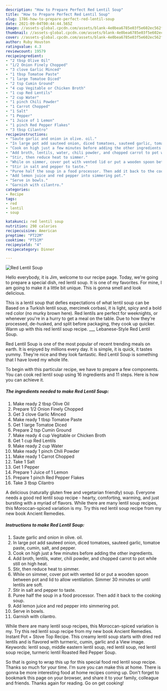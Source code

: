 ```yaml
---
description: "How to Prepare Perfect Red Lentil Soup"
title: "How to Prepare Perfect Red Lentil Soup"
slug: 1786-how-to-prepare-perfect-red-lentil-soup
date: 2021-09-04T00:44:44.565Z
image: //assets-global.cpcdn.com/assets/blank-4e0bea6785e03f5e602ec562f230caae08da540cada707380b4fe1bbebba43da.png
thumbnail: //assets-global.cpcdn.com/assets/blank-4e0bea6785e03f5e602ec562f230caae08da540cada707380b4fe1bbebba43da.png
cover: //assets-global.cpcdn.com/assets/blank-4e0bea6785e03f5e602ec562f230caae08da540cada707380b4fe1bbebba43da.png
author: Ruby Houston
ratingvalue: 4.3
reviewcount: 19579
recipeingredient:
- "2 tbsp Olive Oil"
- "1/2 Onion Finely Chopped"
- "3 clove Garlic Minced"
- "1 tbsp Tomatoe Paste"
- "1 large Tomatoe Diced"
- "2 tsp Cumin Ground"
- "4 cup Vegitable or Chicken Broth"
- "1 cup Red Lentils"
- "2 cup Water"
- "1 pinch Chili Powder"
- "1 Carrot Chopped"
- "1 Salt"
- "1 Pepper"
- "1 Juice of 1 Lemon"
- "1 pinch Red Pepper Flakes"
- "3 tbsp Cilantro"
recipeinstructions:
- "Saute garlic and onion in olive. oil."
- "In large pot add sauteed onion, diced tomatoes, sauteed garlic, tomatoe paste, cumin, salt, and pepper."
- "Cook on high just a few minutes before adding the other ingredients."
- "Add broth, lentils, water, chili powder, and chopped carrot to pot while still on high heat."
- "Stir, then reduce heat to simmer."
- "While on simmer, cover pot with vented lid or put a wooden spoon between pot and lid to allow ventilation. Simmer 30 minutes or until lentils are soft."
- "Stir in salt and pepper to taste."
- "Puree half the soup in a food processor. Then add it back to the cooking soup."
- "Add lemon juice and red pepper into simmering pot."
- "Serve in bowls."
- "Garnish with cilantro."
categories:
- Recipe
tags:
- red
- lentil
- soup

katakunci: red lentil soup 
nutrition: 298 calories
recipecuisine: American
preptime: "PT22M"
cooktime: "PT51M"
recipeyield: "4"
recipecategory: Dinner

---
```



![Red Lentil Soup](//assets-global.cpcdn.com/assets/blank-4e0bea6785e03f5e602ec562f230caae08da540cada707380b4fe1bbebba43da.png)

Hello everybody, it is Jim, welcome to our recipe page. Today, we're going to prepare a special dish, red lentil soup. It is one of my favorites. For mine, I am going to make it a little bit unique. This is gonna smell and look delicious.

This is a lentil soup that defies expectations of what lentil soup can be Based on a Turkish lentil soup, mercimek corbasi, it is light, spicy and a bold red color (no murky brown here). Red lentils are perfect for weeknights, or whenever you&#39;re in a hurry to get a meal on the table. Due to how they&#39;re processed, de-husked, and split before packaging, they cook up quicker. Warm up with this red lentil soup recipe. ___ Lebanese-Style Red Lentil Soup.

Red Lentil Soup is one of the most popular of recent trending meals on earth. It is enjoyed by millions every day. It is simple, it is quick, it tastes yummy. They're nice and they look fantastic. Red Lentil Soup is something that I have loved my whole life.


To begin with this particular recipe, we have to prepare a few components. You can cook red lentil soup using 16 ingredients and 11 steps. Here is how you can achieve it.

<!--inarticleads1-->

##### The ingredients needed to make Red Lentil Soup:

1. Make ready 2 tbsp Olive Oil
1. Prepare 1/2 Onion Finely Chopped
1. Get 3 clove Garlic Minced
1. Make ready 1 tbsp Tomatoe Paste
1. Get 1 large Tomatoe Diced
1. Prepare 2 tsp Cumin Ground
1. Make ready 4 cup Vegitable or Chicken Broth
1. Get 1 cup Red Lentils
1. Make ready 2 cup Water
1. Make ready 1 pinch Chili Powder
1. Make ready 1 Carrot Chopped
1. Take 1 Salt
1. Get 1 Pepper
1. Prepare 1 Juice of 1 Lemon
1. Prepare 1 pinch Red Pepper Flakes
1. Take 3 tbsp Cilantro


A delicious (naturally gluten free and vegetarian friendly) soup. Everyone needs a good red lentil soup recipe - hearty, comforting, warming, and just bursting with a myriad of flavors. While there are many lentil soup recipes, this Moroccan-spiced variation is my. Try this red lentil soup recipe from my new book Ancient Remedies. 

<!--inarticleads2-->

##### Instructions to make Red Lentil Soup:

1. Saute garlic and onion in olive. oil.
1. In large pot add sauteed onion, diced tomatoes, sauteed garlic, tomatoe paste, cumin, salt, and pepper.
1. Cook on high just a few minutes before adding the other ingredients.
1. Add broth, lentils, water, chili powder, and chopped carrot to pot while still on high heat.
1. Stir, then reduce heat to simmer.
1. While on simmer, cover pot with vented lid or put a wooden spoon between pot and lid to allow ventilation. Simmer 30 minutes or until lentils are soft.
1. Stir in salt and pepper to taste.
1. Puree half the soup in a food processor. Then add it back to the cooking soup.
1. Add lemon juice and red pepper into simmering pot.
1. Serve in bowls.
1. Garnish with cilantro.


While there are many lentil soup recipes, this Moroccan-spiced variation is my. Try this red lentil soup recipe from my new book Ancient Remedies. Instant Pot + Stove Top Recipe. This creamy lentil soup starts with dried red lentils and is flavored with turmeric, cumin, garlic and a View image. Keywords: lentil soup, middle eastern lentil soup, red lentil soup, red lentil soup recipe, turmeric lentil Roasted Red Pepper Soup. 

So that is going to wrap this up for this special food red lentil soup recipe. Thanks so much for your time. I'm sure you can make this at home. There is gonna be more interesting food at home recipes coming up. Don't forget to bookmark this page on your browser, and share it to your family, colleague and friends. Thanks again for reading. Go on get cooking!
